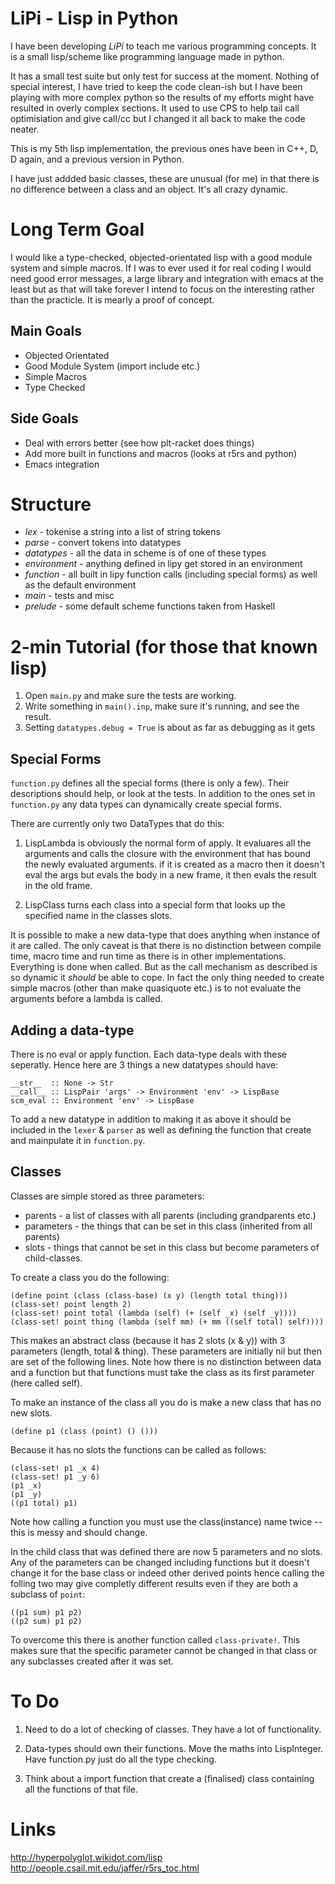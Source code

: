 LiPi - Lisp in Python
====

I have been developing *LiPi* to teach me various programming concepts. It is a small lisp/scheme like programming language made in python.

It has a small test suite but only test for success at the moment. Nothing of special interest, I have tried to keep the code clean-ish but I have been playing with more complex python so the results of my efforts might have resulted in overly complex sections. It used to use CPS to help tail call optimisiation and give call/cc but I changed it all back to make the code neater.

This is my 5th lisp implementation, the previous ones have been in C++, D, D again, and a previous version in Python.

I have just addded basic classes, these are unusual (for me) in that there is no difference between a class and an object. It's all crazy dynamic. 

Long Term Goal
=============

I would like a type-checked, objected-orientated lisp with a good module system and simple macros. If I was to ever used it for real coding I would need good error messages, a large library and integration with emacs at the least but as that will take forever I intend to focus on the interesting rather than the practicle. It is mearly a proof of concept. 

Main Goals
----

 + Objected Orientated 
 + Good Module System (import include etc.)
 + Simple Macros
 + Type Checked

Side Goals
----

 - Deal with errors better (see how plt-racket does things)
 - Add more built in functions and macros (looks at r5rs and python)
 - Emacs integration

Structure
====

 + *lex* - tokenise a string into a list of string tokens
 + *parse* - convert tokens into datatypes
 + *datatypes* - all the data in scheme is of one of these types
 + *environment* - anything defined in lipy get stored in an environment
 + *function* - all built in lipy function calls (including special forms) as well as the default environment
 + *main* - tests and misc
 + *prelude* - some default scheme functions taken from Haskell

2-min Tutorial (for those that known lisp)
====

1. Open `main.py` and make sure the tests are working.
2. Write something in `main().inp`, make sure it's running, and see the result.
3. Setting `datatypes.debug = True` is about as far as debugging as it gets

Special Forms
----

`function.py` defines all the special forms (there is only a few). Their descriptions should help, or look at the tests. In addition to the ones set in `function.py` any data types can dynamically create special forms. 

There are currently only two DataTypes that do this: 

 1. LispLambda is obviously the normal form of apply. It evaluares all the arguments and calls the closure with the environment that has bound the newly evaluated arguments. if it is created as a macro then it doesn't eval the args but evals the body in a new frame, it then evals the result in the old frame. 

 2. LispClass turns each class into a special form that looks up the specified name in the classes slots.

It is possible to make a new data-type that does anything when instance of it are called. The only caveat is that there is no distinction between compile time, macro time and run time as there is in other implementations. Everything is done when called. But as the call mechanism as described is so dynamic it *should* be able to cope. In fact the only thing needed to create simple macros (other than make quasiquote etc.) is to not evaluate the arguments before a lambda is called. 


Adding a data-type
----

There is no eval or apply function. Each data-type deals with these seperatly. Hence here are 3 things a new datatypes should have:

    __str__  :: None -> Str
    __call__ :: LispPair 'args' -> Environment 'env' -> LispBase
    scm_eval :: Environment 'env' -> LispBase

To add a new datatype in addition to making it as above it should be included in the `lexer` & `parser` as well as defining the function that create and mainpulate it in `function.py`.

Classes
----

Classes are simple stored as three parameters:

 + parents - a list of classes with all parents (including grandparents etc.)
 + parameters - the things that can be set in this class (inherited from all parents)
 + slots - things that cannot be set in this class but become parameters of child-classes.

To create a class you do the following:
                                                                            
    (define point (class (class-base) (x y) (length total thing)))          
    (class-set! point length 2)                                             
    (class-set! point total (lambda (self) (+ (self _x) (self _y))))        
    (class-set! point thing (lambda (self mm) (+ mm ((self total) self))))  

This makes an abstract class (because it has 2 slots (x & y)) with 3 parameters (length, total & thing). These parameters are initially nil but then are set of the following lines. Note how there is no distinction between data and a function but that functions must take the class as its first parameter (here called self). 

To make an instance of the class all you do is make a new class that has no new slots. 

    (define p1 (class (point) () ()))

Because it has no slots the functions can be called as follows:

    (class-set! p1 _x 4)
    (class-set! p1 _y 6)
    (p1 _x)
    (p1 _y)
    ((p1 total) p1)

Note how calling a function you must use the class(instance) name twice -- this is messy and should change. 

In the child class that was defined there are now 5 parameters and no slots. Any of the parameters can be changed including functions but it doesn't change it for the base class or indeed other derived points hence calling the folling two may give completly different results even if they are both a subclass of `point`:

    ((p1 sum) p1 p2)
    ((p2 sum) p1 p2)

To overcome this there is another function called `class-private!`. This makes sure that the specific parameter cannot be changed in that class or any subclasses created after it was set. 


To Do
=====

1. Need to do a lot of checking of classes. They have a lot of functionality.

1. Data-types should own their functions. Move the maths into
LispInteger. Have function.py just do all the type checking. 

1. Think about a import function that create a (finalised) class containing all the functions of that file.


Links
====

http://hyperpolyglot.wikidot.com/lisp
http://people.csail.mit.edu/jaffer/r5rs_toc.html
